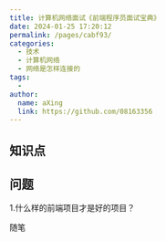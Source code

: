 ```yaml
---
title: 计算机网络面试《前端程序员面试宝典》
date: 2024-01-25 17:20:12
permalink: /pages/cabf93/
categories:
  - 技术
  - 计算机网络
  - 网络是怎样连接的
tags:
  - 
author: 
  name: aXing
  link: https://github.com/08163356
---
```


## 

## 知识点



## 问题

1.什么样的前端项目才是好的项目？



随笔

<!-- more -->

